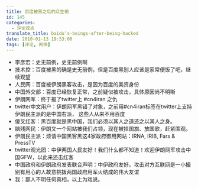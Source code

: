```yaml
---
title: 百度被黑之后的众生相
id: 145
categories:
  - 评论观点
translate_title: baidu’s-beings-after-being-hacked
date: 2010-01-13 19:53:00
tags: [评论, 网络]
---
```


- 李彦宏：史无前例，史无前例啊
- 技术控：百度被黑的确是史无前例，但是百度黑别人应该是家常便饭了吧，继续观望
- 人民网：百度被伊朗黑客攻击，是因为百度的美资身份
- 中国外交部：百度已经恢复正常，之前疑似被攻击，具体原因尚不明晰
- 伊朗网军：终于报了twitter上 #cn4iran 之仇
- twitter中文用户：伊朗网军黑错了对象，之前用#cn4iran标签在twitter上支持伊朗民主派的是中国右派， 这些人从来不用百度
- 傻叉红客：黑百度就是黑中国，我们必须以其人之道还之以其人之身。
- 脑残网民：伊朗又一个网站被我们占领，现在被挂国旗、放国歌，赶紧围观。
- 伊朗民主派：烦请中国黑客黑这4家政府御用网站：IRNA, IRIB, Fars &amp; PressTV
- twitter观光团：中伊两国人民友好！我们什么都不知道！欢迎伊朗网军攻击中国GFW，以此来还击红客
- 中国政府和伊朗政府发表联合声明：中伊政府友好。攻击对方互联网是一小撮别有用心的人故意挑拨两国政府用军火结成的伟大友谊
- 我：鄙人不明任何真相，以上为戏说。